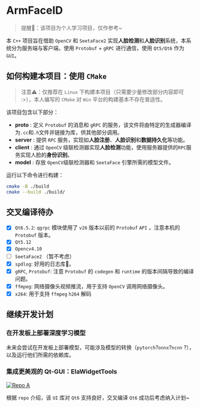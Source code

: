 # ArmFaceID

> 提醒🍏：该项目为个人学习项目，仅作参考~

本 `C++` 项目旨在借助 `OpenCV` 和 `SeetaFace2` 实现**人脸检测**和**人脸识别**系统，本系统分为服务端与客户端，使用 `Protobuf` + `gRPC` 进行通信，使用 `Qt5/Qt6` 作为 `GUI`。

## 如何构建本项目：使用 `CMake`

> 注意⚠️：仅推荐在 `Linux` 下构建本项目（只需要少量修改部分内容即可 :>），本人编写的 `CMake` 对 `Win` 平台的构建基本不存在普适性。

该项目包含以下部分：

- **proto** : 定义 `Protobuf` 的消息和 `gRPC` 的服务，该文件将由特定的生成器编译为`.cc`和`.h`文件并链接为库，供其他部分调用。
- **server** : 提供 `RPC` 服务，实现如**人脸注册**、**人脸识别**和**数据持久化**等功能。
- **client** : 通过 `OpenCV` 级联检测器实现**人脸检测**功能，使用服务器提供的`RPC`服务实现人脸的**身份识别**。
- **model** : 存放 `OpenCV`级联检测器和 `SeetaFace` 引擎所需的模型文件。

运行以下命令进行构建：

```bash
cmake -B ./build
cmake --build ./build/
```

## 交叉编译待办

  - [x] `Qt6.5.2`: `qgrpc` 模块使用了 `v26` 版本以前的 `Protobuf` `API` ，注意本机的 `Protobuf` 版本。
  - [x] `Qt5.12`
  - [x] `Opencv4.10`
  - [ ] `SeetaFace2` （暂不考虑）
  - [x] `spdlog`: 好用的日志库🍎。
  - [x] `gRPC`, `Protobuf`: 注意 `Protobuf` 的 `codegen` 和 `runtime` 的版本间隔导致的编译问题。
  - [x] `ffmpeg`: 网络摄像头视频推流，用于支持 `OpenCV` 调用网络摄像头。
  - [x] `x264`: 用于支持 `ffmpeg` `h264` 解码 
  
## 继续开发计划

### 在开发板上部署深度学习模型

未来会尝试在开发板上部署模型，可能涉及模型的转换（`pytorch`?`onnx`?`ncnn` ?），以及运行他们所需的依赖库。

### 集成更美观的 Qt-GUI：ElaWidgetTools

<a href="https://github.com/Liniyous/ElaWidgetTools?tab=readme-ov-file">
  <img src="https://github-readme-stats.vercel.app/api/pin/?username=Liniyous&repo=ElaWidgetTools&theme=default" alt="Repo A" />
</a>

根据 `repo` 介绍，该 `UI` 库对 `Qt6` 支持良好，交叉编译 `Qt6` 成功后考虑纳入计划~
